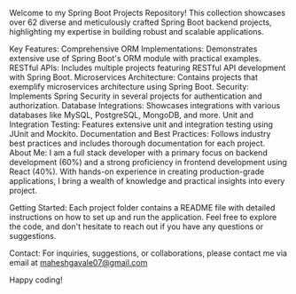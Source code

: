 
Welcome to my Spring Boot Projects Repository! 
This collection showcases over 62 diverse and meticulously crafted Spring Boot backend projects, highlighting my expertise in building robust and scalable applications.

Key Features:
Comprehensive ORM Implementations: Demonstrates extensive use of Spring Boot's ORM module with practical examples.
RESTful APIs: Includes multiple projects featuring RESTful API development with Spring Boot.
Microservices Architecture: Contains projects that exemplify microservices architecture using Spring Boot.
Security: Implements Spring Security in several projects for authentication and authorization.
Database Integrations: Showcases integrations with various databases like MySQL, PostgreSQL, MongoDB, and more.
Unit and Integration Testing: Features extensive unit and integration testing using JUnit and Mockito.
Documentation and Best Practices: Follows industry best practices and includes thorough documentation for each project.
About Me:
I am a full stack developer with a primary focus on backend development (60%) and a strong proficiency in frontend development using React (40%). With hands-on experience in creating production-grade applications, I bring a wealth of knowledge and practical insights into every project.

Getting Started:
Each project folder contains a README file with detailed instructions on how to set up and run the application. Feel free to explore the code, and don't hesitate to reach out if you have any questions or suggestions.

Contact:
For inquiries, suggestions, or collaborations, please contact me via email at maheshgavale07@gmail.com

Happy coding!

